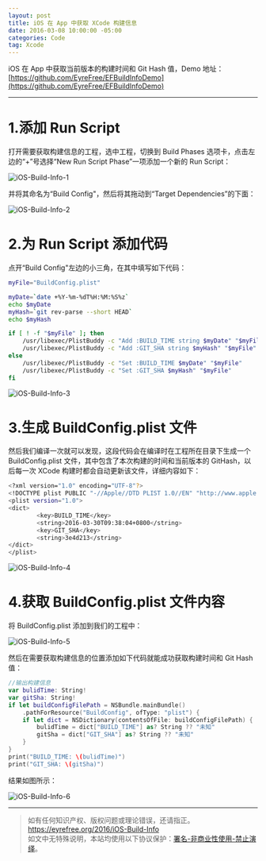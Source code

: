 ```yaml
---
layout: post
title: iOS 在 App 中获取 XCode 构建信息
date: 2016-03-08 10:00:00 -05:00
categories: Code
tag: Xcode
---
```


iOS 在 App 中获取当前版本的构建时间和 Git Hash 值，Demo 地址：  
[https://github.com/EyreFree/EFBuildInfoDemo](https://github.com/EyreFree/EFBuildInfoDemo)

---
# 1.添加 Run Script
打开需要获取构建信息的工程，选中工程，切换到 Build Phases 选项卡，点击左边的“+”号选择“New Run Script Phase”一项添加一个新的 Run Script：

![iOS-Build-Info-1](/images/2016/iOS-Build-Info/1.png)

并将其命名为“Build Config"，然后将其拖动到“Target Dependencies”的下面：

![iOS-Build-Info-2](/images/2016/iOS-Build-Info/2.png)

# 2.为 Run Script 添加代码
点开“Build Config"左边的小三角，在其中填写如下代码：
```bash
myFile="BuildConfig.plist"

myDate=`date +%Y-%m-%dT%H:%M:%S%z`
echo $myDate
myHash=`git rev-parse --short HEAD`
echo $myHash

if [ ! -f "$myFile" ]; then
    /usr/libexec/PlistBuddy -c "Add :BUILD_TIME string $myDate" "$myFile"
    /usr/libexec/PlistBuddy -c "Add :GIT_SHA string $myHash" "$myFile"
else
    /usr/libexec/PlistBuddy -c "Set :BUILD_TIME $myDate" "$myFile"
    /usr/libexec/PlistBuddy -c "Set :GIT_SHA $myHash" "$myFile"
fi
```

![iOS-Build-Info-3](/images/2016/iOS-Build-Info/3.png)

# 3.生成 BuildConfig.plist 文件
然后我们编译一次就可以发现，这段代码会在编译时在工程所在目录下生成一个 BuildConfig.plist 文件，其中包含了本次构建的时间和当前版本的 GitHash，以后每一次 XCode 构建时都会自动更新该文件，详细内容如下：
```bash
<?xml version="1.0" encoding="UTF-8"?>
<!DOCTYPE plist PUBLIC "-//Apple//DTD PLIST 1.0//EN" "http://www.apple.com/DTDs/PropertyList-1.0.dtd">
<plist version="1.0">
<dict>
        <key>BUILD_TIME</key>
        <string>2016-03-30T09:38:04+0800</string>
        <key>GIT_SHA</key>
        <string>3e4d213</string>
</dict>
</plist>
```

![iOS-Build-Info-4](/images/2016/iOS-Build-Info/4.png)

# 4.获取 BuildConfig.plist 文件内容
将 BuildConfig.plist 添加到我们的工程中：

![iOS-Build-Info-5](/images/2016/iOS-Build-Info/5.png)

然后在需要获取构建信息的位置添加如下代码就能成功获取构建时间和 Git Hash 值：
```swift
//输出构建信息
var bulidTime: String!
var gitSha: String!
if let buildConfigFilePath = NSBundle.mainBundle()
    .pathForResource("BuildConfig", ofType: "plist") {
    if let dict = NSDictionary(contentsOfFile: buildConfigFilePath) {
        bulidTime = dict["BUILD_TIME"] as? String ?? "未知"
        gitSha = dict["GIT_SHA"] as? String ?? "未知"
    }
}
print("BUILD_TIME: \(bulidTime)")
print("GIT_SHA: \(gitSha)")
```
结果如图所示：

![iOS-Build-Info-6](/images/2016/iOS-Build-Info/6.png)

---

> 如有任何知识产权、版权问题或理论错误，还请指正。   
> https://eyrefree.org/2016/iOS-Build-Info   
> 如文中无特殊说明，本站均使用以下协议保护：[署名-非商业性使用-禁止演绎](http://creativecommons.org/licenses/by-nc-nd/3.0/cn/)。   
